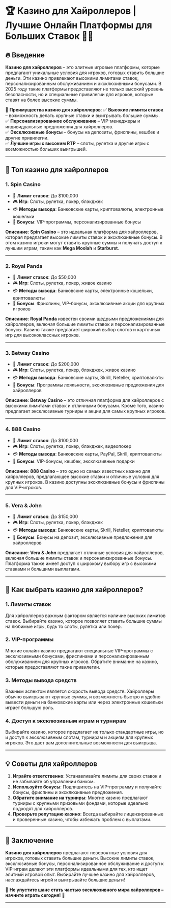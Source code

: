 # 🏆 Казино для Хайроллеров | Лучшие Онлайн Платформы для Больших Ставок 🎰💸

## 🔥 Введение

**Казино для хайроллеров** – это элитные игровые платформы, которые предлагают уникальные условия для игроков, готовых ставить большие деньги. Эти казино привлекают высокими лимитами ставок, персонализированным обслуживанием и эксклюзивными бонусами. В 2025 году такие платформы предоставляют не только высокий уровень безопасности, но и специальные привилегии для игроков, которые ставят на более высокие суммы.

💎 **Преимущества казино для хайроллеров**:
✅ **Высокие лимиты ставок** – возможность делать крупные ставки и выигрывать большие суммы.  
✅ **Персонализированное обслуживание** – VIP-менеджеры и индивидуальные предложения для хайроллеров.  
✅ **Эксклюзивные бонусы** – бонусы на депозиты, фриспины, кешбек и другие привилегии.  
✅ **Лучшие игры с высоким RTP** – слоты, рулетка и другие игры с возможностью больших выигрышей.

---

## 🥇 Топ казино для хайроллеров

### 1. **Spin Casino**
- 💎 **Лимит ставок**: До $100,000
- 🎮 **Игр**: Слоты, рулетка, покер, блэкджек
- 💳 **Методы вывода**: Банковские карты, криптовалюты, электронные кошельки
- 🎁 **Бонусы**: VIP-программы, персонализированные бонусы

**Описание**: **Spin Casino** – это идеальная платформа для хайроллеров, которая предлагает высокие лимиты ставок и эксклюзивные бонусы. В этом казино игроки могут ставить крупные суммы и получать доступ к лучшим играм, таким как **Mega Moolah** и **Starburst**.

---

### 2. **Royal Panda**
- 💎 **Лимит ставок**: До $50,000
- 🎮 **Игр**: Слоты, рулетка, покер, живое казино
- 💳 **Методы вывода**: Банковские карты, электронные кошельки, криптовалюты
- 🎁 **Бонусы**: Фриспины, VIP-бонусы, эксклюзивные акции для крупных игроков

**Описание**: **Royal Panda** известен своими щедрыми предложениями для хайроллеров, включая большие лимиты ставок и персонализированные бонусы. Казино также предлагает широкий выбор слотов и карточных игр для высококлассных игроков.

---

### 3. **Betway Casino**
- 💎 **Лимит ставок**: До $200,000
- 🎮 **Игр**: Слоты, рулетка, покер, блэкджек, живое казино
- 💳 **Методы вывода**: Банковские карты, Skrill, Neteller, криптовалюты
- 🎁 **Бонусы**: Программы лояльности, эксклюзивные предложения для хайроллеров

**Описание**: **Betway Casino** – это отличная платформа для хайроллеров с высокими лимитами ставок и отличными бонусами. Кроме того, казино предлагает эксклюзивные турниры и акции для самых крупных игроков.

---

### 4. **888 Casino**
- 💎 **Лимит ставок**: До $100,000
- 🎮 **Игр**: Слоты, рулетка, покер, блэкджек, видеопокер
- 💳 **Методы вывода**: Банковские карты, PayPal, Skrill, криптовалюты
- 🎁 **Бонусы**: VIP-бонусы, кешбек, эксклюзивные подарки

**Описание**: **888 Casino** – это одно из самых известных казино для хайроллеров, предлагающее высокие ставки и отличные условия для крупных игроков. В казино доступны эксклюзивные бонусы и фриспины для VIP-игроков.

---

### 5. **Vera & John**
- 💎 **Лимит ставок**: До $150,000
- 🎮 **Игр**: Слоты, рулетка, покер, блэкджек
- 💳 **Методы вывода**: Банковские карты, Skrill, Neteller, криптовалюты
- 🎁 **Бонусы**: Бонусы на депозит, эксклюзивные предложения для хайроллеров

**Описание**: **Vera & John** предлагает отличные условия для хайроллеров, включая большие лимиты ставок и персонализированные бонусы. Платформа также имеет доступ к широкому выбору игр с высокими ставками и большими выплатами.

---

## 🎯 Как выбрать казино для хайроллеров?

### 1. **Лимиты ставок**
Для хайроллеров важным фактором является наличие высоких лимитов ставок. Выбирайте казино, которое позволяет ставить большие суммы на любимые игры, будь то слоты, рулетка или покер.

### 2. **VIP-программы**
Многие онлайн-казино предлагают специальные VIP-программы с эксклюзивными бонусами, фриспинами и персонализированным обслуживанием для крупных игроков. Обратите внимание на казино, которые предоставляют такие привилегии.

### 3. **Методы вывода средств**
Важным аспектом является скорость вывода средств. Хайроллеры обычно выигрывают крупные суммы, и возможность быстро и удобно вывести деньги на банковские карты или через электронные кошельки играет большую роль.

### 4. **Доступ к эксклюзивным играм и турнирам**
Выбирайте казино, которое предлагает не только стандартные игры, но и доступ к эксклюзивным слотам, турнирам и акциям для крупных игроков. Это даст вам дополнительные возможности для выигрыша.

---

## 💡 Советы для хайроллеров

1. **Играйте ответственно**: Устанавливайте лимиты для своих ставок и не забывайте об управлении банком.
2. **Используйте бонусы**: Подпишитесь на VIP-программу и получайте бонусы, фриспины и эксклюзивные предложения.
3. **Обратите внимание на турниры**: Многие казино предлагают турниры с крупными призовыми фондами, которые идеально подходят для хайроллеров.
4. **Проверьте репутацию казино**: Всегда выбирайте лицензированные и проверенные казино, чтобы избежать проблем с выплатами.

---

## 🏁 Заключение

**Казино для хайроллеров** предлагают невероятные условия для игроков, готовых ставить большие деньги. Высокие лимиты ставок, эксклюзивные бонусы, персонализированное обслуживание и доступ к VIP-играм делают эти платформы идеальными для тех, кто ищет элитный игровой опыт. Выбирайте лучшее казино для хайроллеров, наслаждайтесь игрой и выигрывайте большие деньги!

💸 **Не упустите шанс стать частью эксклюзивного мира хайроллеров – начните играть сегодня!** 🎰

---
